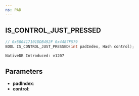 ```yaml
---
ns: PAD
---
```

## IS_CONTROL_JUST_PRESSED

```c
// 0x580417101DDB492F 0x4487F579
BOOL IS_CONTROL_JUST_PRESSED(int padIndex, Hash control);
```

```
NativeDB Introduced: v1207
```

## Parameters
* **padIndex**:
* **control**:
